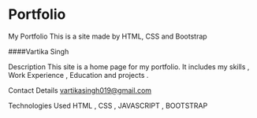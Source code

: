 # Portfolio

My Portfolio
This is a site made by HTML, CSS and Bootstrap

####Vartika Singh

Description
This site is a home page for my portfolio. It includes my skills , Work Experience , Education and projects .

Contact Details
vartikasingh019@gmail.com

Technologies Used
HTML , CSS , JAVASCRIPT , BOOTSTRAP
